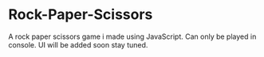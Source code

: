 # Rock-Paper-Scissors
A rock paper scissors game i made using JavaScript.
Can only be played in console.
UI will be added soon stay tuned.

